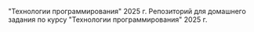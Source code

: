 "Технологии программирования" 2025 г.
Репозиторий для домашнего задания по курсу "Технологии программирования" 2025 г.